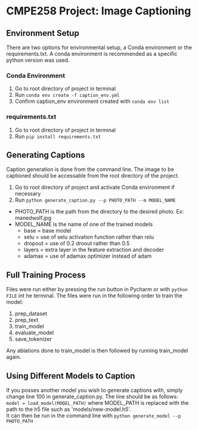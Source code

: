 # CMPE258 Project: Image Captioning

## Environment Setup

There are two options for environmental setup, a Conda environment or the requirements.txt. A conda environment is recommended as a specific python version was used.  

### Conda Environment

1. Go to root directory of project in terminal
2. Run `conda env create -f caption_env.yml`
3. Confirm caption_env environment created with `conda env list`

### requirements.txt

1. Go to root directory of project in terminal
2. Run `pip install requirements.txt`

## Generating Captions

Caption generation is done from the command line. The image to be captioned should be accessable from the root directory of the project. 

1. Go to root directory of project and activate Conda environment if necessary
2. Run `python generate_caption.py --p PHOTO_PATH --m MODEL_NAME`
  - PHOTO_PATH is the path from the directory to the desired photo. Ex: manedwolf.jpg
  - MODEL_NAME is the name of one of the trained models
    - base = base  model
    - selu = use of selu activation function rather than relu
    - dropout = use of 0.2 droout rather than 0.5
    - layers = extra layer in the feature extraction and decoder
    - adamax = use of adamax optimizer instead of adam

## Full Training Process
Files were run either by pressing the run button in Pycharm or with `python FILE` int he terminal. The files were run in the following order to train the model:
1. prep_dataset
2. prep_text
3. train_model
4. evaluate_model
5. save_tokenizer

Any ablations done to train_model is then followed by running train_model again.

## Using Different Models to Caption
If you posses another model you wish to generate captions with, simply change line 100 in generate_caption.py. The line should be as follows:  
`model = load_model(MODEL_PATH)` where MODEL_PATH is replaced with the path to the h5 file such as 'models/new-model.h5'.  
It can then be run in the command line with `python generate_model --p PHOTO_PATH`
